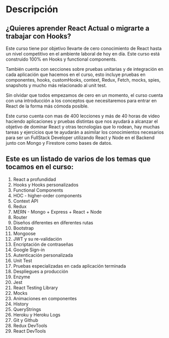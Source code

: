 # Descripción
## ¿Quieres aprender React Actual o migrarte a trabajar con Hooks?

Este curso tiene por objetivo llevarte de cero conocimiento de React hasta un nivel competitivo en el ambiente laboral de hoy en día. Este curso está construido 100% en Hooks y functional components.

También cuenta con secciones sobre pruebas unitarias y de integración en cada aplicación que hacemos en el curso, esto incluye pruebas en componentes, hooks, customHooks, context, Redux, Fetch, mocks, spies, snapshots y mucho más relacionado al unit test.

Sin olvidar que todos empezamos de cero en un momento, el curso cuenta con una introducción a los conceptos que necesitaremos para entrar en React de la forma más cómoda posible.

Este curso cuenta con mas de 400 lecciones y más de 40 horas de video haciendo aplicaciones y pruebas distintas que nos ayudará a alcanzar el objetivo de dominar React y otras tecnologías que lo rodean, hay muchas tareas y ejercicios que te ayudarán a asimilar los conocimientos necesarios para ser un FullStack Developer utilizando React y Node en el Backend junto con Mongo y Firestore como bases de datos.

## Este es un listado de varios de los temas que tocamos en el curso:

1. React a profundidad
2. Hooks y Hooks personalizados
3. Functional Components
4. HOC - higher-order components
5. Context API
6. Redux
7. MERN - Mongo + Express + React + Node
8. Router
9. Diseños diferentes en diferentes rutas
10. Bootstrap
11. Mongoose
12. JWT y su re-validación
13. Encriptación de contraseñas
14. Google Sign-in
15. Autenticación personalizada
16. Unit Test
17. Pruebas especializadas en cada aplicación terminada
18. Despliegues a producción
19. Enzyme
20. Jest
21. React Testing Library
22. Mocks
23. Animaciones en componentes
24. History
25. QueryStrings
26. Heroku y Heroku Logs
27. Git y Github
28. Redux DevTools
29. React DevTools